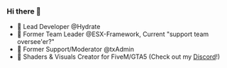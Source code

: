 ### Hi there 👋

- 📌 Lead Developer @Hydrate
- 📌 Former Team Leader @ESX-Framework, Current "support team oversee'er?"
- 📌 Former Support/Moderator @txAdmin
- 👀 Shaders & Visuals Creator for FiveM/GTA5 (Check out my [Discord](https://discord.gg/W3gNdv3Gpc)!)
